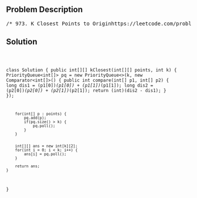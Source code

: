 <!--
<style>
  body { font-family: Arial, sans-serif; }
  .container { max-width: 700px; margin: 0 auto; padding: 10px; }
  .comment-block { background-color: #f9f9f9; padding: 10px; border-left: 5px solid #ccc; overflow-wrap: break-word; white-space: pre-wrap; }
  .code-block { background-color: #f4f4f4; padding: 10px; border: 1px solid #ddd; overflow-wrap: break-word; white-space: pre-wrap; }
</style>
-->

<div class='container'>
<h2>Problem Description</h2>
<div class='comment-block'>
<pre>
/* 973. K Closest Points to Originhttps://leetcode.com/problems/k-closest-points-to-origin/Given an array of points where points[i] = [xi, yi] represents a point on the X-Y plane and aninteger k,return the k closest points to the origin (0, 0).The distance between two points on the X-Y plane is the Euclidean distance (i.e., √(x1 - x2)2 + (y1- y2)2).You may return the answer in any order. The answer is guaranteed to be unique (except for the orderthat it is in).Example 1:Input: points = [[1,3],[-2,2]], k = 1Output: [[-2,2]]Explanation:The distance between (1, 3) and the origin is sqrt(10).The distance between (-2, 2) and the origin is sqrt(8).Since sqrt(8) < sqrt(10), (-2, 2) is closer to the origin.We only want the closest k = 1 points from the origin, so the answer is just [[-2,2]].Example 2:Input: points = [[3,3],[5,-1],[-2,4]], k = 2Output: [[3,3],[-2,4]]Explanation: The answer [[-2,4],[3,3]] would also be accepted.*/</pre>
</div>

<h2>Solution</h2>
<div class='code-block'>
<pre><code class='language-java'>

class Solution {
    public int[][] kClosest(int[][] points, int k) {
        PriorityQueue<int[]> pq = new PriorityQueue<>(k, new Comparator<int[]>() {
            public int compare(int[] p1, int[] p2) {
                long dis1 = (p1[0])*(p1[0]) + (p1[1])*(p1[1]);
                long dis2 = (p2[0])*(p2[0]) + (p2[1])*(p2[1]);
                return (int)(dis2 - dis1);
            }
        });
        
        
        for(int[] p : points) {
            pq.add(p);
            if(pq.size() > k) {
                pq.poll();
            }
        }
        
        
        int[][] ans = new int[k][2];
        for(int i = 0; i < k; i++) {
            ans[i] = pq.poll();
        }
        
        return ans;
    }
}</code></pre>
</div>
</div>
